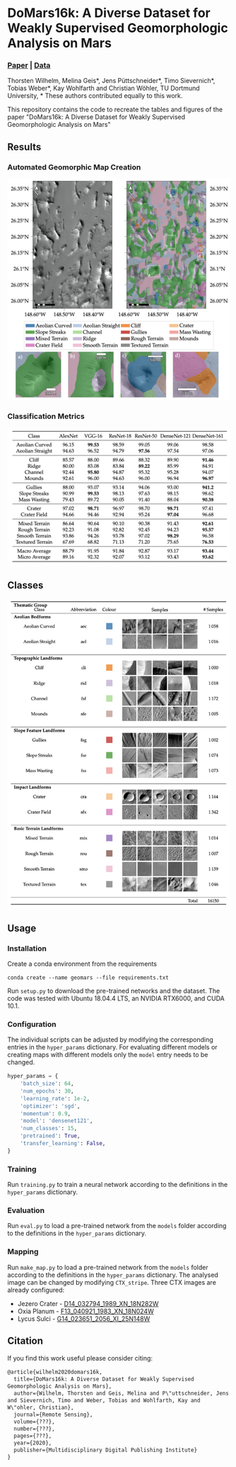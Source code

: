 # DoMars16k: A Diverse Dataset for Weakly Supervised Geomorphologic Analysis on Mars

### [Paper](https://www.google.com "Paper") | [Data](https://www.google.com "Paper")

Thorsten Wilhelm, Melina Geis*, Jens Püttschneider*, Timo Sievernich*, Tobias Weber*, Kay Wohlfarth and Christian Wöhler, TU Dortmund University, * These authors contributed equally to this work.

This repository contains the code to recreate the tables and figures of the paper "DoMars16k: A Diverse Dataset for Weakly Supervised Geomorphologic Analysis on Mars"

## Results

### Automated Geomorphic Map Creation
![map](images/map.png)

### Classification Metrics
![metrics](images/f1_table.png)

## Classes
![classes](images/classes.png)

## Usage
### Installation
Create a conda environment from the requirements
```
conda create --name geomars --file requirements.txt
```
Run `setup.py` to download the pre-trained networks and the dataset. The code was tested with Ubuntu 18.04.4 LTS, an NVIDIA RTX6000, and CUDA 10.1.

### Configuration
The individual scripts can be adjusted by modifying the corresponding entries in the `hyper_params` dictionary. For evaluating different models or creating maps with different models only the `model` entry needs to be changed.

```python
hyper_params = {
    'batch_size': 64,
    'num_epochs': 30,
    'learning_rate': 1e-2,
    'optimizer': 'sgd',
    'momentum': 0.9,
    'model': 'densenet121',
    'num_classes': 15,
    'pretrained': True,
    'transfer_learning': False,
}
```
### Training
Run `training.py` to train a neural network according to the definitions in the `hyper_params` dictionary. 

### Evaluation
Run `eval.py` to load a pre-trained network from the `models` folder according to the definitions in the `hyper_params` dictionary. 

### Mapping
Run `make_map.py` to load a pre-trained network from the `models` folder according to the definitions in the `hyper_params` dictionary. The analysed image can be changed by modifying `CTX_stripe`. Three CTX images are already configured:
* Jezero Crater - [D14_032794_1989_XN_18N282W](http://viewer.mars.asu.edu/viewer/ctx/D14_032794_1989_XN_18N282W)
* Oxia Planum - [F13_040921_1983_XN_18N024W](http://viewer.mars.asu.edu/viewer/ctx/F13_040921_1983_XN_18N024W)
* Lycus Sulci - [G14_023651_2056_XI_25N148W](http://viewer.mars.asu.edu/viewer/ctx/G14_023651_2056_XI_25N148W)


## Citation
If you find this work useful please consider citing:

```
@article{wilhelm2020domars16k,
  title={DoMars16k: A Diverse Dataset for Weakly Supervised Geomorphologic Analysis on Mars},
  author={Wilhelm, Thorsten and Geis, Melina and P\"uttschneider, Jens and Sievernich, Timo and Weber, Tobias and Wohlfarth, Kay and W\"ohler, Christian},
  journal={Remote Sensing},
  volume={???},
  number={???},
  pages={???},
  year={2020},
  publisher={Multidisciplinary Digital Publishing Institute}
}
```
